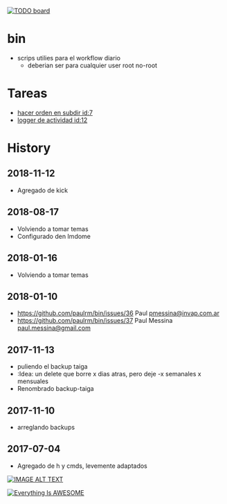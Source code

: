 [![TODO board](https://imdone.io/api/1.0/projects/5b76ce7739181b392aa142e3/badge)](https://imdone.io/app#/board/paulrm/bin)

# bin
- scrips utilies para el workflow diario
  - deberian ser para cualquier user root no-root


# Tareas
- [hacer orden en subdir id:7](#IDEA:)
- [logger de actividad id:12](#FIX:)


#   History

## 2018-11-12
* Agregado de kick

## 2018-08-17
* Volviendo a tomar temas
* Configurado den Imdome

## 2018-01-16
* Volviendo a tomar temas

## 2018-01-10
- <https://github.com/paulrm/bin/issues/36>
Paul
pmessina@invap.com.ar
- <https://github.com/paulrm/bin/issues/37>
Paul Messina
paul.messina@gmail.com

## 2017-11-13
* puliendo el backup taiga
* :Idea:  un delete que borre x dias atras, pero deje -x semanales x mensuales
* Renombrado backup-taiga

## 2017-11-10
* arreglando backups

## 2017-07-04
* Agregado de h y cmds, levemente adaptados


[![IMAGE ALT TEXT](http://img.youtube.com/vi/0zZ2d0Xdnjg/0.jpg)](http://www.youtube.com/watch?v=0zZ2d0Xdnjg "Video Title")


[![Everything Is AWESOME](https://img.youtube.com/vi/StTqXEQ2l-Y/0.jpg)](https://www.youtube.com/watch?v=StTqXEQ2l-Y "Everything Is AWESOME")
